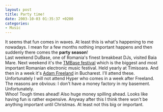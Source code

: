 ```yaml
---
layout: post
title: Party time!
date: 2003-10-03 01:35:37 +0200
categories:
- Music
---
```

<p>It seems that fun comes in waves. At least this is what's happening to me nowadays. I mean for a few months nothing important happens and then suddenly there comes the <b>party season</b>!<br />
Last weekend DuBase, one of Romania's finest breakbeat DJs, visited Baia Mare. Next weekend it's the <a href="http://www.tmbase.ro/">TMBase festival</a> which is the biggest and most important Romanian electronic music festival. Held yearly at Timisoara. And then in a week it's <a href="http://www.freeland.fm">Adam Freeland</a> in Bucharest. I'll attend these. Unfortunately I will not attend Hyper who comes in a week after Freeland. The reasons are obvious: I don't have a money factory in my basement. Unfortunately.<br />
Whoo! Tough times ahead! Also huge money spilling ahead. Looks like having fun is rather expensive. Anyway after this I think there won't be anything important until Christmas. At least not this big or important.</p>
